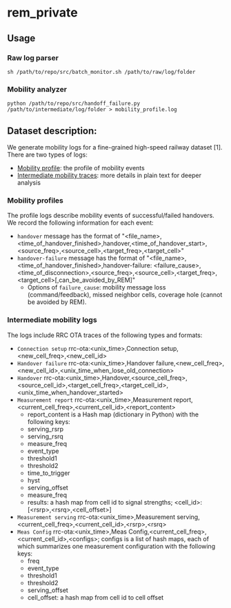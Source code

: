 # rem_private

## Usage

### Raw log parser
```
sh /path/to/repo/src/batch_monitor.sh /path/to/raw/log/folder
```

### Mobility analyzer
```
python /path/to/repo/src/handoff_failure.py /path/to/intermediate/log/folder > mobility_profile.log
```

## Dataset description:

We generate mobility logs for a fine-grained high-speed railway dataset [1].
There are two types of logs:
- [Mobility profile](https://github.com/cathyli93/rem_private/blob/main/dataset/hsr_profile.log): the profile of mobility events
- [Intermediate mobility traces](https://github.com/cathyli93/rem_private/blob/main/dataset/): more details in plain text for deeper analysis

### Mobility profiles
The profile logs describe mobility events of successful/failed handovers. We record the following information for each event:
- ``handover`` message has the format of "<file_name>,<time_of_handover_finished>,handover,<time_of_handover_start>,<source_freq>,<source_cell>,<target_freq>,<target_cell>"
- ``handover-failure`` message has the format of "<file_name>,<time_of_handover_finished>,handover-failure: <failure_cause>,<time_of_disconnection>,<source_freq>,<source_cell>,<target_freq>,<target_cell>[,can_be_avoided_by_REM]"
    - Options of ``failure_cause``: mobility message loss (command/feedback), missed neighbor cells, coverage hole (cannot be avoided by REM).

### Intermediate mobility logs 
The logs include RRC OTA traces of the following types and formats:
- ``Connection setup`` rrc-ota:<unix_time>,Connection setup,<new_cell_freq>,<new_cell_id>
- ``Handover failure`` rrc-ota:<unix_time>,Handover failure,<new_cell_freq>,<new_cell_id>,<unix_time_when_lose_old_connection>
- ``Handover`` rrc-ota:<unix_time>,Handover,<source_cell_freq>,<source_cell_id>,<target_cell_freq>,<target_cell_id>,<unix_time_when_handover_started>
- ``Measurement report`` rrc-ota:<unix_time>,Measurement report,<current_cell_freq>,<current_cell_id>,<report_content>
	- report_content is a Hash map (dictionary in Python) with the following keys:
	- serving_rsrp
	- serving_rsrq
	- measure_freq
	- event_type
	- threshold1
	- threshold2
	- time_to_trigger
    - hyst
	- serving_offset
	- measure_freq
	- results: a hash map from cell id to signal strengths; <cell_id>:[\<rsrp\>,\<rsrq\>,<cell_offset>]
- ``Measurement serving`` rrc-ota:<unix_time>,Measurement serving,<current_cell_freq>,<current_cell_id>,\<rsrp\>,\<rsrq\>
- ``Meas Config`` rrc-ota:<unix_time>,Meas Config,<current_cell_freq>,<current_cell_id>,\<configs\>; 
configs is a list of hash maps, each of which summarizes one measurement configuration with the following keys:
	- freq
	- event_type
	- threshold1
	- threshold2
	- serving_offset
	- cell_offset: a hash map from cell id to cell offset